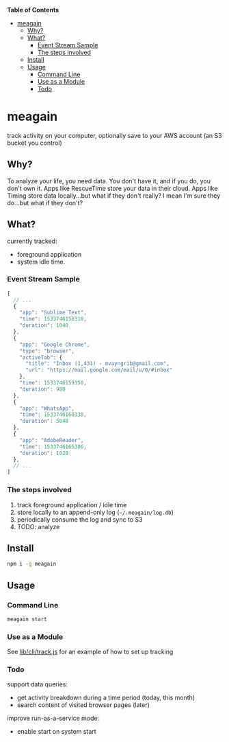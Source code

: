 <!-- START doctoc generated TOC please keep comment here to allow auto update -->
<!-- DON'T EDIT THIS SECTION, INSTEAD RE-RUN doctoc TO UPDATE -->
**Table of Contents**

- [meagain](#meagain)
  - [Why?](#why)
  - [What?](#what)
    - [Event Stream Sample](#event-stream-sample)
    - [The steps involved](#the-steps-involved)
  - [Install](#install)
  - [Usage](#usage)
    - [Command Line](#command-line)
    - [Use as a Module](#use-as-a-module)
    - [Todo](#todo)

<!-- END doctoc generated TOC please keep comment here to allow auto update -->

# meagain

track activity on your computer, optionally save to your AWS account (an S3 bucket you control)

## Why?

To analyze your life, you need data. You don't have it, and if you do, you don't own it. Apps like RescueTime store your data in their cloud. Apps like Timing store data locally...but what if they don't really? I mean I'm sure they do...but what if they don't?

## What?

currently tracked: 
  - foreground application 
  - system idle time. 

### Event Stream Sample

```js
[
  // ...
  {
    "app": "Sublime Text",
    "time": 1533746158318,
    "duration": 1040
  },
  {
    "app": "Google Chrome",
    "type": "browser",
    "activeTab": {
      "title": "Inbox (1,431) - mvayngrib@gmail.com",
      "url": "https://mail.google.com/mail/u/0/#inbox"
    },
    "time": 1533746159358,
    "duration": 980
  },
  {
    "app": "WhatsApp",
    "time": 1533746160338,
    "duration": 5048
  },
  {
    "app": "AdobeReader",
    "time": 1533746165386,
    "duration": 1028
  },
  // ...
]
```

### The steps involved

1. track foreground application / idle time
1. store locally to an append-only log (`~/.meagain/log.db`)
1. periodically consume the log and sync to S3
1. TODO: analyze

## Install

```sh
npm i -g meagain
```

## Usage

### Command Line

```sh
meagain start
```

### Use as a Module

See [lib/cli/track.js](./lib/cli/track.js) for an example of how to set up tracking

### Todo

support data queries:
  - get activity breakdown during a time period (today, this month)
  - search content of visited browser pages (later)

improve run-as-a-service mode: 
  - enable start on system start
